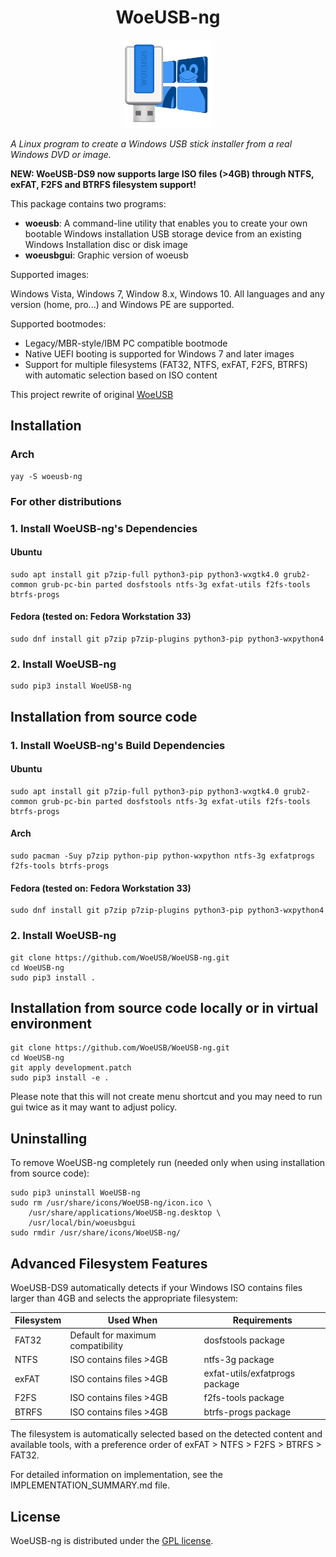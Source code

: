 <div align="center">
<h1>WoeUSB-ng</h1>
<img src=".github/woeusb-logo.png" alt="brand" width="28%" />
</div>

_A Linux program to create a Windows USB stick installer from a real Windows DVD or image._

**NEW: WoeUSB-DS9 now supports large ISO files (>4GB) through NTFS, exFAT, F2FS and BTRFS filesystem support!**

This package contains two programs:

* **woeusb**: A command-line utility that enables you to create your own bootable Windows installation USB storage device from an existing Windows Installation disc or disk image
* **woeusbgui**: Graphic version of woeusb

Supported images:

Windows Vista, Windows 7, Window 8.x, Windows 10. All languages and any version (home, pro...) and Windows PE are supported.

Supported bootmodes:

* Legacy/MBR-style/IBM PC compatible bootmode
* Native UEFI booting is supported for Windows 7 and later images 
* Support for multiple filesystems (FAT32, NTFS, exFAT, F2FS, BTRFS) with automatic selection based on ISO content

This project rewrite of original [WoeUSB](https://github.com/slacka/WoeUSB) 

## Installation

### Arch
```shell
yay -S woeusb-ng
```

### For other distributions

### 1. Install WoeUSB-ng's Dependencies
#### Ubuntu

```shell
sudo apt install git p7zip-full python3-pip python3-wxgtk4.0 grub2-common grub-pc-bin parted dosfstools ntfs-3g exfat-utils f2fs-tools btrfs-progs
```

#### Fedora (tested on: Fedora Workstation 33)
```shell
sudo dnf install git p7zip p7zip-plugins python3-pip python3-wxpython4
```

### 2. Install WoeUSB-ng
```shell
sudo pip3 install WoeUSB-ng
```

## Installation from source code

### 1. Install WoeUSB-ng's Build Dependencies
#### Ubuntu
```shell
sudo apt install git p7zip-full python3-pip python3-wxgtk4.0 grub2-common grub-pc-bin parted dosfstools ntfs-3g exfat-utils f2fs-tools btrfs-progs
```
#### Arch
```shell
sudo pacman -Suy p7zip python-pip python-wxpython ntfs-3g exfatprogs f2fs-tools btrfs-progs
```
#### Fedora (tested on: Fedora Workstation 33) 
```shell
sudo dnf install git p7zip p7zip-plugins python3-pip python3-wxpython4
```
### 2. Install WoeUSB-ng
```shell
git clone https://github.com/WoeUSB/WoeUSB-ng.git
cd WoeUSB-ng
sudo pip3 install .
```

## Installation from source code locally or in virtual environment 
```shell
git clone https://github.com/WoeUSB/WoeUSB-ng.git
cd WoeUSB-ng
git apply development.patch
sudo pip3 install -e .
```
Please note that this will not create menu shortcut and you may need to run gui twice as it may want to adjust policy. 

## Uninstalling

To remove WoeUSB-ng completely run (needed only when using installation from source code):
```shell
sudo pip3 uninstall WoeUSB-ng
sudo rm /usr/share/icons/WoeUSB-ng/icon.ico \
    /usr/share/applications/WoeUSB-ng.desktop \
    /usr/local/bin/woeusbgui
sudo rmdir /usr/share/icons/WoeUSB-ng/
```

## Advanced Filesystem Features

WoeUSB-DS9 automatically detects if your Windows ISO contains files larger than 4GB and selects the appropriate filesystem:

| Filesystem | Used When | Requirements |
|------------|-----------|--------------|
| FAT32      | Default for maximum compatibility | dosfstools package |
| NTFS       | ISO contains files >4GB | ntfs-3g package |
| exFAT      | ISO contains files >4GB | exfat-utils/exfatprogs package |
| F2FS       | ISO contains files >4GB | f2fs-tools package |
| BTRFS      | ISO contains files >4GB | btrfs-progs package |

The filesystem is automatically selected based on the detected content and available tools, with a preference order of exFAT > NTFS > F2FS > BTRFS > FAT32.

For detailed information on implementation, see the IMPLEMENTATION_SUMMARY.md file.
## License
WoeUSB-ng is distributed under the [GPL license](https://github.com/WoeUSB/WoeUSB-ng/blob/master/COPYING).
